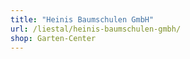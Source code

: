 ```yaml
---
title: "Heinis Baumschulen GmbH"
url: /liestal/heinis-baumschulen-gmbh/
shop: Garten-Center
---
```

